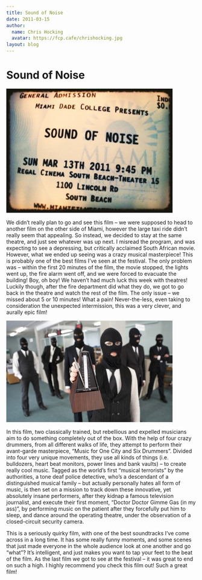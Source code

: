 ```yaml
---
title: Sound of Noise
date: 2011-03-15
author:
  name: Chris Hocking
  avatar: https://fcp.cafe/chrishocking.jpg
layout: blog
---
```

# Sound of Noise

![](/static/blog/2011-03-soundofnoise_ticket-441x329.jpg "soundofnoise_ticket")

We didn’t really plan to go and see this film – we were supposed to head to another film on the other side of Miami, however the large taxi ride didn’t really seem that appealing. So instead, we decided to stay at the same theatre, and just see whatever was up next. I misread the program, and was expecting to see a depressing, but critically acclaimed South African movie. However, what we ended up seeing was a crazy musical masterpiece! This is probably one of the best films I’ve seen at the festival. The only problem was – within the first 20 minutes of the film, the movie stopped, the lights went up, the fire alarm went off, and we were forced to evacuate the building! Boy, oh boy! We haven’t had much luck this week with theatres! Luckily though, after the fire department did what they do, we got to go back in the theatre and watch the rest of the film. The only issue – we missed about 5 or 10 minutes! What a pain! Never-the-less, even taking to consideration the unexpected intermission, this was a very clever, and aurally epic film!

![](/static/blog/2011-03-soundofnoise_frame-441x269.jpg "soundofnoise_frame")

In this film, two classically trained, but rebellious and expelled musicians aim to do something completely out of the box. With the help of four crazy drummers, from all different walks of life, they attempt to perform their avant-garde masterpiece, “Music for One City and Six Drummers”. Divided into four very unique movements, they use all kinds of things (i.e. bulldozers, heart beat monitors, power lines and bank vaults) – to create really cool music. Tagged as the world’s first “musical terrorists” by the authorities, a tone deaf police detective, who’s a descendant of a distinguished musical family – but actually personally hates all form of music, is then set on a mission to track down these innovative, yet absolutely insane performers, after they kidnap a famous television journalist, and execute their first moment, “Doctor Doctor Gimme Gas (in my ass)”, by performing music on the patient after they forcefully put him to sleep, and dance around the operating theatre, under the observation of a closed-circuit security camera.

This is a seriously quirky film, with one of the best soundtracks I’ve come across in a long time. It has some really funny moments, and some scenes that just made everyone in the whole audience look at one another and go “what”? It’s intelligent, and just makes you want to tap your feet to the beat of the film. As the last film we got to see at the festival – it was great to end on such a high. I highly recommend you check this film out! Such a great film!
